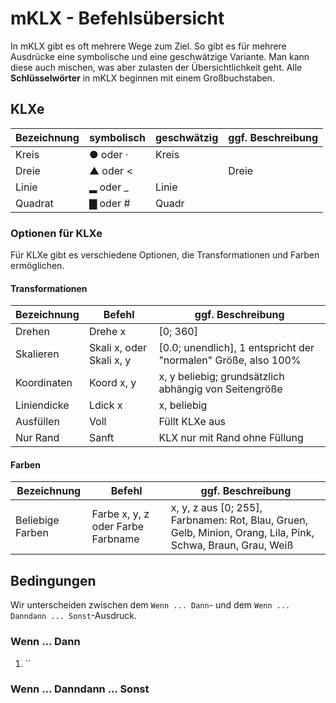 # mKLX - Befehlsübersicht

In mKLX gibt es oft mehrere Wege zum Ziel. So gibt es für mehrere Ausdrücke eine symbolische und eine geschwätzige Variante. Man kann diese auch mischen, was aber zulasten der Übersichtlichkeit geht. Alle **Schlüsselwörter** in mKLX beginnen mit einem Großbuchstaben. 

## KLXe

Bezeichnung | symbolisch | geschwätzig | ggf. Beschreibung
----- | ----- | ----- | ----- 
Kreis | ● oder · | Kreis | 
Dreie | ▲ oder <| | Dreie | Standard-Dreieck, gleichseitig
Linie | ▂ oder _ | Linie | 
Quadrat | ▇ oder # | Quadr | 

### Optionen für KLXe

Für KLXe gibt es verschiedene Optionen, die Transformationen und Farben ermöglichen. 

#### Transformationen

Bezeichnung | Befehl | ggf. Beschreibung
----- | ----- | ----- 
Drehen | Drehe x | [0; 360]
Skalieren | Skali x, oder Skali x, y | [0.0; unendlich], 1 entspricht der "normalen" Größe, also 100%
Koordinaten | Koord x, y | x, y beliebig; grundsätzlich abhängig von Seitengröße
Liniendicke | Ldick x | x, beliebig
Ausfüllen | Voll | Füllt KLXe aus
Nur Rand | Sanft | KLX nur mit Rand ohne Füllung

#### Farben
Bezeichnung | Befehl | ggf. Beschreibung
----- | ----- | ----- 
Beliebige Farben | Farbe x, y, z oder Farbe Farbname | x, y, z aus [0; 255], Farbnamen: Rot, Blau, Gruen, Gelb, Minion, Orang, Lila, Pink, Schwa, Braun, Grau, Weiß


## Bedingungen 

Wir unterscheiden zwischen dem `Wenn ... Dann`- und dem `Wenn ... Danndann ... Sonst`-Ausdruck.

### Wenn ... Dann

1. `` 

### Wenn ... Danndann ... Sonst

